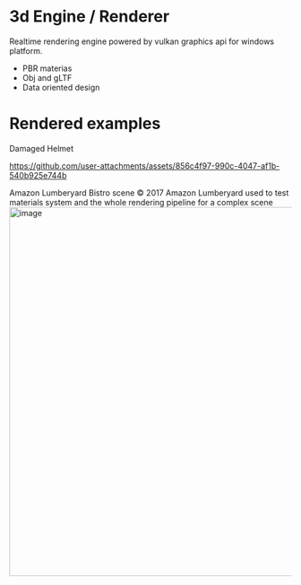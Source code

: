 # 3d Engine / Renderer
Realtime rendering engine powered by vulkan graphics api for windows platform. 
- PBR materias
- Obj and gLTF
- Data oriented design
  
# Rendered examples
Damaged Helmet

https://github.com/user-attachments/assets/856c4f97-990c-4047-af1b-540b925e744b

Amazon Lumberyard Bistro scene © 2017 Amazon Lumberyard used to test materials system and the whole rendering pipeline for a complex scene
<img width="1280" height="658" alt="image" src="https://github.com/user-attachments/assets/afa90e2d-56e1-43d4-8616-7ffd98636c55" />

